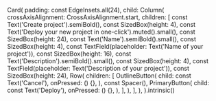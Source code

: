 Card(
padding: const EdgeInsets.all(24),
child: Column(
crossAxisAlignment: CrossAxisAlignment.start,
children: [
const Text('Create project').semiBold(),
const SizedBox(height: 4),
const Text('Deploy your new project in one-click').muted().small(),
const SizedBox(height: 24),
const Text('Name').semiBold().small(),
const SizedBox(height: 4),
const TextField(placeholder: Text('Name of your project')),
const SizedBox(height: 16),
const Text('Description').semiBold().small(),
const SizedBox(height: 4),
const TextField(placeholder: Text('Description of your project')),
const SizedBox(height: 24),
Row(
children: [
OutlineButton(
child: const Text('Cancel'),
onPressed: () {},
),
const Spacer(),
PrimaryButton(
child: const Text('Deploy'),
onPressed: () {},
),
],
),
],
),
).intrinsic()
